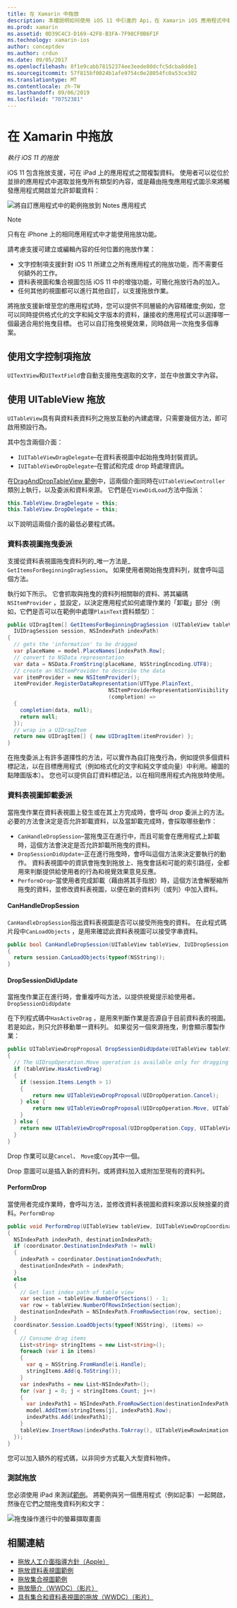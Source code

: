 ```yaml
---
title: 在 Xamarin 中拖放
description: 本檔說明如何使用 iOS 11 中引進的 Api，在 Xamarin iOS 應用程式中執行拖放功能。 特別是，它會討論如何在 UITableView 中啟用拖放功能。
ms.prod: xamarin
ms.assetid: 0D39C4C3-D169-42F8-B3FA-7F98CF0B6F1F
ms.technology: xamarin-ios
author: conceptdev
ms.author: crdun
ms.date: 09/05/2017
ms.openlocfilehash: 8f1e9cabb78152374ee3eede80dcfc5dcba8dde1
ms.sourcegitcommit: 57f815bf0024b1afe9754c0e28054fc0a53ce302
ms.translationtype: MT
ms.contentlocale: zh-TW
ms.lasthandoff: 09/06/2019
ms.locfileid: "70752381"
---
```

# <a name="drag-and-drop-in-xamarinios"></a>在 Xamarin 中拖放

_執行 iOS 11 的拖放_

iOS 11 包含拖放支援，可在 iPad 上的應用程式之間複製資料。 使用者可以從位於並排的應用程式中選取並拖曳所有類型的內容，或是藉由拖曳應用程式圖示來將觸發應用程式開啟並允許卸載資料：

![將自訂應用程式中的範例拖放到 Notes 應用程式](drag-and-drop-images/drag-drop-sml.png)

> [!NOTE]
> 只有在 iPhone 上的相同應用程式中才能使用拖放功能。

請考慮支援可建立或編輯內容的任何位置的拖放作業：

- 文字控制項支援針對 iOS 11 所建立之所有應用程式的拖放功能，而不需要任何額外的工作。
- 資料表視圖和集合視圖包括 iOS 11 中的增強功能，可簡化拖放行為的加入。
- 任何其他的視圖都可以進行其他自訂，以支援拖放作業。

將拖放支援新增至您的應用程式時，您可以提供不同層級的內容精確度;例如，您可以同時提供格式化的文字和純文字版本的資料，讓接收的應用程式可以選擇哪一個最適合用於拖曳目標。 也可以自訂拖曳視覺效果，同時啟用一次拖曳多個專案。

## <a name="drag-and-drop-with-text-controls"></a>使用文字控制項拖放

`UITextView`和`UITextField`會自動支援拖曳選取的文字，並在中放置文字內容。

<a name="uitableview" />

## <a name="drag-and-drop-with-uitableview"></a>使用 UITableView 拖放

`UITableView`具有與資料表資料列之拖放互動的內建處理，只需要幾個方法，即可啟用預設行為。

其中包含兩個介面：

- `IUITableViewDragDelegate`–在資料表視圖中起始拖曳時封裝資訊。
- `IUITableViewDropDelegate`–在嘗試和完成 drop 時處理資訊。

在[DragAndDropTableView 範例](https://docs.microsoft.com/samples/xamarin/ios-samples/ios11-draganddroptableview)中，這兩個介面同時在`UITableViewController`類別上執行，以及委派和資料來源。 它們是在`ViewDidLoad`方法中指派：

```csharp
this.TableView.DragDelegate = this;
this.TableView.DropDelegate = this;
```

以下說明這兩個介面的最低必要程式碼。

### <a name="table-view-drag-delegate"></a>資料表視圖拖曳委派

支援從資料表視圖拖曳資料列的_唯一方法是_ `GetItemsForBeginningDragSession`。 如果使用者開始拖曳資料列，就會呼叫這個方法。

執行如下所示。 它會抓取與拖曳的資料列相關聯的資料、將其編碼`NSItemProvider` ，並設定，以決定應用程式如何處理作業的「卸載」部分（例如，它們是否可以在範例中處理`PlainText`資料類型）：

```csharp
public UIDragItem[] GetItemsForBeginningDragSession (UITableView tableView,
  IUIDragSession session, NSIndexPath indexPath)
{
  // gets the 'information' to be dragged
  var placeName = model.PlaceNames[indexPath.Row];
  // convert to NSData representation
  var data = NSData.FromString(placeName, NSStringEncoding.UTF8);
  // create an NSItemProvider to describe the data
  var itemProvider = new NSItemProvider();
  itemProvider.RegisterDataRepresentation(UTType.PlainText,
                                NSItemProviderRepresentationVisibility.All,
                                (completion) =>
  {
    completion(data, null);
    return null;
  });
  // wrap in a UIDragItem
  return new UIDragItem[] { new UIDragItem(itemProvider) };
}
```

在拖曳委派上有許多選擇性的方法，可以實作為自訂拖曳行為，例如提供多個資料標記法，以在目標應用程式（例如格式化的文字和純文字或向量）中利用。繪圖的點陣圖版本）。 您也可以提供自訂資料標記法，以在相同應用程式內拖放時使用。

### <a name="table-view-drop-delegate"></a>資料表視圖卸載委派

當拖曳作業在資料表視圖上發生或在其上方完成時，會呼叫 drop 委派上的方法。 必要的方法會決定是否允許卸載資料，以及當卸載完成時，會採取哪些動作：

- `CanHandleDropSession`–當拖曳正在進行中，而且可能會在應用程式上卸載時，這個方法會決定是否允許卸載所拖曳的資料。
- `DropSessionDidUpdate`–正在進行拖曳時，會呼叫這個方法來決定要執行的動作。 資料表視圖中的資訊會拖曳到拖放上、拖曳會話和可能的索引路徑，全都用來判斷提供給使用者的行為和視覺效果意見反應。
- `PerformDrop`–當使用者完成卸載（藉由將其手指放）時，這個方法會解壓縮所拖曳的資料，並修改資料表視圖，以便在新的資料列（或列）中加入資料。

#### <a name="canhandledropsession"></a>CanHandleDropSession

`CanHandleDropSession`指出資料表視圖是否可以接受所拖曳的資料。 在此程式碼片段中`CanLoadObjects` ，是用來確認此資料表視圖可以接受字串資料。

```csharp
public bool CanHandleDropSession(UITableView tableView, IUIDropSession session)
{
  return session.CanLoadObjects(typeof(NSString));
}
```

#### <a name="dropsessiondidupdate"></a>DropSessionDidUpdate

當拖曳作業正在進行時，會重複呼叫方法，以提供視覺提示給使用者。`DropSessionDidUpdate`

在下列程式碼中`HasActiveDrag` ，是用來判斷作業是否源自于目前資料表的視圖。 若是如此，則只允許移動單一資料列。
如果從另一個來源拖曳，則會顯示覆製作業：

```csharp
public UITableViewDropProposal DropSessionDidUpdate(UITableView tableView, IUIDropSession session, NSIndexPath destinationIndexPath)
{
  // The UIDropOperation.Move operation is available only for dragging within a single app.
  if (tableView.HasActiveDrag)
  {
    if (session.Items.Length > 1)
    {
        return new UITableViewDropProposal(UIDropOperation.Cancel);
    } else {
        return new UITableViewDropProposal(UIDropOperation.Move, UITableViewDropIntent.InsertAtDestinationIndexPath);
    }
  } else {
    return new UITableViewDropProposal(UIDropOperation.Copy, UITableViewDropIntent.InsertAtDestinationIndexPath);
  }
}
```

Drop 作業可以是`Cancel`、 `Move`或`Copy`其中一個。

Drop 意圖可以是插入新的資料列，或將資料加入或附加至現有的資料列。

#### <a name="performdrop"></a>PerformDrop

當使用者完成作業時，會呼叫方法，並修改資料表視圖和資料來源以反映捨棄的資料。`PerformDrop`

```csharp
public void PerformDrop(UITableView tableView, IUITableViewDropCoordinator coordinator)
{
  NSIndexPath indexPath, destinationIndexPath;
  if (coordinator.DestinationIndexPath != null)
  {
    indexPath = coordinator.DestinationIndexPath;
    destinationIndexPath = indexPath;
  }
  else
  {
    // Get last index path of table view
    var section = tableView.NumberOfSections() - 1;
    var row = tableView.NumberOfRowsInSection(section);
    destinationIndexPath = NSIndexPath.FromRowSection(row, section);
  }
  coordinator.Session.LoadObjects(typeof(NSString), (items) =>
  {
    // Consume drag items
    List<string> stringItems = new List<string>();
    foreach (var i in items)
    {
      var q = NSString.FromHandle(i.Handle);
      stringItems.Add(q.ToString());
    }
    var indexPaths = new List<NSIndexPath>();
    for (var j = 0; j < stringItems.Count; j++)
    {
      var indexPath1 = NSIndexPath.FromRowSection(destinationIndexPath.Row + j, destinationIndexPath.Section);
      model.AddItem(stringItems[j], indexPath1.Row);
      indexPaths.Add(indexPath1);
    }
    tableView.InsertRows(indexPaths.ToArray(), UITableViewRowAnimation.Automatic);
  });
}
```

您可以加入額外的程式碼，以非同步方式載入大型資料物件。

### <a name="testing-drag-and-drop"></a>測試拖放

您必須使用 iPad 來測試[範例](https://docs.microsoft.com/samples/xamarin/ios-samples/ios11-draganddroptableview)。
將範例與另一個應用程式（例如記事）一起開啟，然後在它們之間拖曳資料列和文字：

![拖曳操作進行中的螢幕擷取畫面](drag-and-drop-images/01-sml.png)

## <a name="related-links"></a>相關連結

- [拖放人工介面指導方針（Apple）](https://developer.apple.com/ios/human-interface-guidelines/interaction/drag-and-drop/)
- [拖放資料表視圖範例](https://docs.microsoft.com/samples/xamarin/ios-samples/ios11-draganddroptableview)
- [拖放集合視圖範例](https://docs.microsoft.com/samples/xamarin/ios-samples/ios11-draganddropcollectionview)
- [拖放簡介（WWDC）（影片）](https://developer.apple.com/videos/play/wwdc2017/203/)
- [具有集合和資料表視圖的拖放（WWDC）（影片）](https://developer.apple.com/videos/play/wwdc2017/223/)
